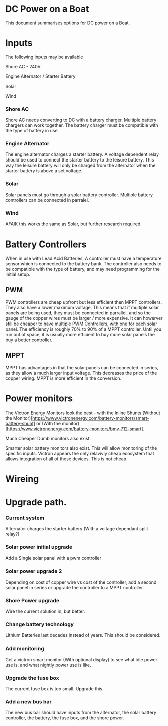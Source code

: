 # DC Power on a Boat

This document summarises options for DC power on a Boat.


# Inputs

The following inputs may be available

Shore AC - 240V

Engine Alternator / Starter Battery

Solar

Wind


### Shore AC

Shore AC needs converting to DC with a battery charger. Multiple battery chargers can work together. The battery charger must be compatible with the type of battery in use.

### Engine Alternator

The engine alternator charges a starter battery.
A voltage dependent relay should be used to connect the starter battery to the leisure battery. This way the leisure battery will only be charged from the alternator when the starter battery is above a set voltage.

### Solar
Solar panels must go through a solar battery controller. Multiple battery controllers can be connected in parralel. 

### Wind
AFAIK this works the same as Solar, but further research required.



# Battery Controllers

When in use with Lead Acid Batteries, A controller must have a temperature sensor which is connected to the battery bank. The controller also needs to be compatible with the type of battery, and may need programming for the initial setup.

## PWM
PWM controllers are cheap upfront but less efficient then MPPT controllers. They also have a lower maximum voltage. This means that if multiple solar panels are being used, they must be connected in parrallel, and so the gauge of the copper wires must be larger / more expensive.
It can howerver still be cheaper to have multiple PWM Controllers, with one for each solar panel.
The efficiency is roughly 70% to 90% of a MPPT controller.
Until you run out of space, it is usually more efficient to buy more solar panels the buy a better controller.

## MPPT
MPPT has advantages in that the solar panels can be connected in series, as they allow a much larger input voltage. This decreases the price of the copper wiring.
MPPT is more efficient in the conversion.



# Power monitors
The Victron Energy Monitors look the best - with the Inline Shunts (Without the Monitor)[https://www.victronenergy.com/battery-monitors/smart-battery-shunt] or (With the monitor)[https://www.victronenergy.com/battery-monitors/bmv-712-smart]. 

Much Cheaper Dumb monitors also exist.

Smarter solar battery monitors also exist. This will allow monitoring of the specific inputs. Victron appears the only relavivly cheap ecosystem that allows integration of all of these devices. This is not cheap.


# Wireing


# Upgrade path.

### Current system

Alternator charges the starter battery (With a voltage dependant split relay?)


### Solar power initial upgrade

Add a Single solar panel with a pwm controller


### Solar power upgrade 2

Depending on cost of copper wire vs cost of the controller, add a second solar panel in series or upgrade the controller to a MPPT controller.


### Shore Power upgrade

Wire the current solution in, but better.


### Change battery technology

Lithium Batteries last decades instead of years. This should be considered.

### Add monitoring
Get a victron smart monitor (With optional display) to see what idle power use is, and what nightly power use is like.

### Upgrade the fuse box
The current fuse box is too small. Upgrade this.

### Add a new bus bar
The new bus bar should have inputs from the alternator, the solar battery controller, the battery, the fuse box, and the shore power.




